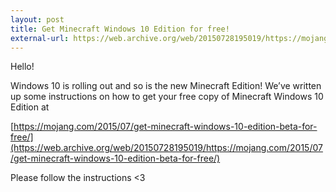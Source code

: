 ```yaml
---
layout: post
title: Get Minecraft Windows 10 Edition for free!
external-url: https://web.archive.org/web/20150728195019/https://mojang.com/2015/07/get-minecraft-windows-10-edition-beta-for-free/
---
```


Hello!

Windows 10 is rolling out and so is the new Minecraft Edition! We’ve written up some instructions on how to get your free copy of Minecraft Windows 10 Edition at

[https://mojang.com/2015/07/get-minecraft-windows-10-edition-beta-for-free/](https://web.archive.org/web/20150728195019/https://mojang.com/2015/07/get-minecraft-windows-10-edition-beta-for-free/)

Please follow the instructions <3
